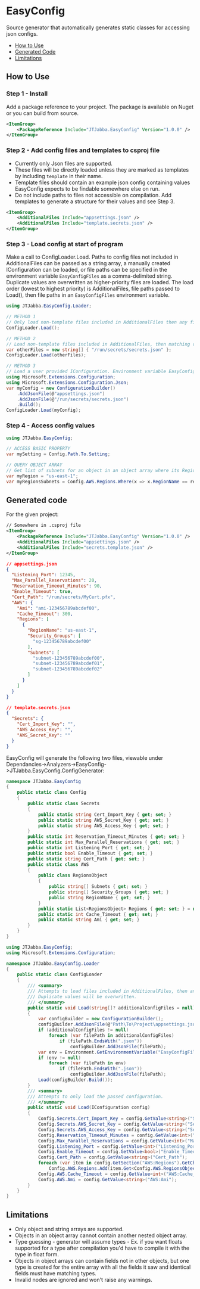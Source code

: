 # EasyConfig
Source generator that automatically generates static classes for accessing json configs.
- [How to Use](#how-to-use)
- [Generated Code](#generated-code)
- [Limitations](#limitations)
## How to Use

### Step 1 - Install
Add a package reference to your project. The package is available on Nuget or you can build from source.
```xml
<ItemGroup>
    <PackageReference Include="JTJabba.EasyConfig" Version="1.0.0" />
</ItemGroup>
```

### Step 2 - Add config files and templates to csproj file
- Currently only Json files are supported.
- These files will be directly loaded unless they are marked as templates by including ```template``` in their name.
- Template files should contain an example json config containing values EasyConfig expects to be findable somewhere else on run.
- Do not include paths to files not accessible on compilation. Add templates to generate a structure for their values and see Step 3.
```xml
<ItemGroup>
    <AdditionalFiles Include="appsettings.json" />
    <AdditionalFiles Include="template.secrets.json" />
</ItemGroup>
```

### Step 3 - Load config at start of program
Make a call to ConfigLoader.Load. Paths to config files not included in AdditionalFiles can be passed as a string array, a manually created IConfiguration can be loaded, or file paths can be specified in the environment variable ```EasyConfigFiles``` as a comma-delimited string.
Duplicate values are overwritten as higher-priority files are loaded. The load order (lowest to highest priority) is AdditionalFiles, file paths passed to Load(), then file paths in an ```EasyConfigFiles``` environment variable.
```csharp
using JTJabba.EasyConfig.Loader;

// METHOD 1
// Only load non-template files included in AdditionalFiles then any files specified in an EasyConfigFiles environment variable.
ConfigLoader.Load();

// METHOD 2
// Load non-template files included in AdditionalFiles, then matching config values from passed in files, then any files specified in an EasyConfigFiles environment variable.
var otherFiles = new string[] { "/run/secrets/secrets.json" };
ConfigLoader.Load(otherFiles);

// METHOD 3
// Load a user provided IConfiguration. Environment variable EasyConfigFiles is ignored.
using Microsoft.Extensions.Configuration;
using Microsoft.Extensions.Configuration.Json;
var myConfig = new ConfigurationBuilder()
    .AddJsonFile(@"appsettings.json")
    .AddJsonFile(@"/run/secrets/secrets.json")
    .Build();
ConfigLoader.Load(myConfig);
```

### Step 4 - Access config values
```csharp
using JTJabba.EasyConfig;

// ACCESS BASIC PROPERTY
var mySetting = Config.Path.To.Setting;

// QUERY OBJECT ARRAY
// Get list of subnets for an object in an object array where its RegionName = regionName
var myRegion = "us-east-1";
var myRegionsSubnets = Config.AWS.Regions.Where(x => x.RegionName == regionName).First().Subnets.ToList();
```

## Generated code
For the given project:
```xml
// Somewhere in .csproj file
<ItemGroup>
    <PackageReference Include="JTJabba.EasyConfig" Version="1.0.0" />
    <AdditionalFiles Include="appsettings.json" />
    <AdditionalFiles Include="secrets.template.json" />
</ItemGroup>
```
```json
// appsettings.json
{
  "Listening_Port": 12345,
  "Max_Parallel_Reservations": 20,
  "Reservation_Timeout_Minutes": 90,
  "Enable_Timeout": true,
  "Cert_Path": "/run/secrets/MyCert.pfx",
  "AWS": {
    "Ami": "ami-123456789abcdef00",
    "Cache_Timeout": 300,
    "Regions": [
      {
        "RegionName": "us-east-1",
        "Security_Groups": [
          "sg-123456789abcdef00"
        ],
        "Subnets": [
          "subnet-123456789abcdef00",
          "subnet-123456789abcdef01",
          "subnet-123456789abcdef02"
        ]
      }
    ]
  }
}
```
```json
// template.secrets.json
{
  "Secrets": {
    "Cert_Import_Key": "",
    "AWS_Access_Key": "",
    "AWS_Secret_Key": ""
  }
}
```

EasyConfig will generate the following two files, viewable under Dependancies->Analyzers->EasyConfig->JTJabba.EasyConfig.ConfigGenerator:
```csharp
namespace JTJabba.EasyConfig
{
    public static class Config
    {
        public static class Secrets
        {
            public static string Cert_Import_Key { get; set; }
            public static string AWS_Secret_Key { get; set; }
            public static string AWS_Access_Key { get; set; }
        }
        public static int Reservation_Timeout_Minutes { get; set; }
        public static int Max_Parallel_Reservations { get; set; }
        public static int Listening_Port { get; set; }
        public static bool Enable_Timeout { get; set; }
        public static string Cert_Path { get; set; }
        public static class AWS
        {
            public class RegionsObject
            {
                public string[] Subnets { get; set; }
                public string[] Security_Groups { get; set; }
                public string RegionName { get; set; }
            }
            public static List<RegionsObject> Regions { get; set; } = new();
            public static int Cache_Timeout { get; set; }
            public static string Ami { get; set; }
        }
    }
}
```
```csharp
using JTJabba.EasyConfig;
using Microsoft.Extensions.Configuration;

namespace JTJabba.EasyConfig.Loader
{
    public static class ConfigLoader
    {
        /// <summary>
        /// Attempts to load files included in AdditionalFiles, then any additional files provided, then files in environment variable 'EasyConfigFiles'.
        /// Duplicate values will be overwritten.
        /// </summary>
        public static void Load(string[]? additionalConfigFiles = null)
        {
            var configBuilder = new ConfigurationBuilder();
            configBuilder.AddJsonFile(@"Path\To\Project\appsettings.json");
            if (additionalConfigFiles != null)
                foreach (var filePath in additionalConfigFiles)
                    if (filePath.EndsWith(".json"))
                        configBuilder.AddJsonFile(filePath);
            var env = Environment.GetEnvironmentVariable("EasyConfigFiles")?.Split(',');
            if (env != null)
                foreach (var filePath in env)
                    if (filePath.EndsWith(".json"))
                        configBuilder.AddJsonFile(filePath);
            Load(configBuilder.Build());
        }
        /// <summary>
        /// Attempts to only load the passed configuration.
        /// </summary>
        public static void Load(IConfiguration config)
        {
            Config.Secrets.Cert_Import_Key = config.GetValue<string>("Secrets:Cert_Import_Key");
            Config.Secrets.AWS_Secret_Key = config.GetValue<string>("Secrets:AWS_Secret_Key");
            Config.Secrets.AWS_Access_Key = config.GetValue<string>("Secrets:AWS_Access_Key");
            Config.Reservation_Timeout_Minutes = config.GetValue<int>("Reservation_Timeout_Minutes");
            Config.Max_Parallel_Reservations = config.GetValue<int>("Max_Parallel_Reservations");
            Config.Listening_Port = config.GetValue<int>("Listening_Port");
            Config.Enable_Timeout = config.GetValue<bool>("Enable_Timeout");
            Config.Cert_Path = config.GetValue<string>("Cert_Path");
            foreach (var item in config.GetSection("AWS:Regions").GetChildren())
                Config.AWS.Regions.Add(item.Get<Config.AWS.RegionsObject>());
            Config.AWS.Cache_Timeout = config.GetValue<int>("AWS:Cache_Timeout");
            Config.AWS.Ami = config.GetValue<string>("AWS:Ami");
        }
    }
}
```
## Limitations
- Only object and string arrays are supported.
- Objects in an object array cannot contain another nested object array.
- Type guessing - generator will assume types - Ex. if you want floats supported for a type after compilation you'd have to compile it with the type in float form.
- Objects in object arrays can contain fields not in other objects, but one type is created for the entire array with all the fields it saw and identical fields must have matching types.
- Invalid nodes are ignored and won't raise any warnings.
